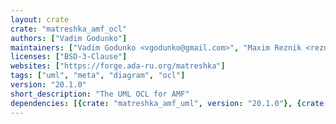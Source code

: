 ```yaml
---
layout: crate
crate: "matreshka_amf_ocl"
authors: ["Vadim Godunko"]
maintainers: ["Vadim Godunko <vgodunko@gmail.com>", "Maxim Reznik <reznikmm@gmail.com>"]
licenses: ["BSD-3-Clause"]
websites: ["https://forge.ada-ru.org/matreshka"]
tags: ["uml", "meta", "diagram", "ocl"]
version: "20.1.0"
short_description: "The UML OCL for AMF"
dependencies: [{crate: "matreshka_amf_uml", version: "20.1.0"}, {crate: "matreshka_league", version: "20.1.0"}]
---
```



